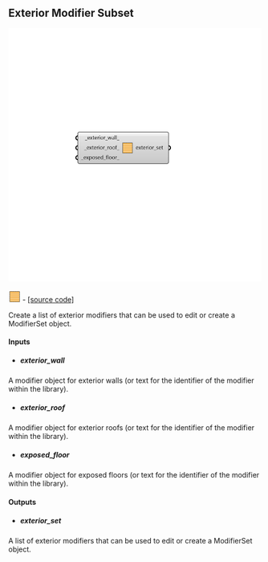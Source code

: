 ## Exterior Modifier Subset

![](../../images/components/Exterior_Modifier_Subset.png)

![](../../images/icons/Exterior_Modifier_Subset.png) - [[source code]](https://github.com/ladybug-tools/honeybee-grasshopper-radiance/blob/master/honeybee_grasshopper_radiance/src//HB%20Exterior%20Modifier%20Subset.py)


Create a list of exterior modifiers that can be used to edit or create a ModifierSet object. 



#### Inputs
* ##### exterior_wall 
A modifier object for exterior walls (or text for the identifier of the modifier within the library). 
* ##### exterior_roof 
A modifier object for exterior roofs (or text for the identifier of the modifier within the library). 
* ##### exposed_floor 
A modifier object for exposed floors (or text for the identifier of the modifier within the library). 

#### Outputs
* ##### exterior_set
A list of exterior modifiers that can be used to edit or create a ModifierSet object. 